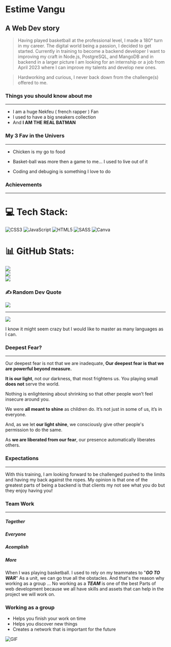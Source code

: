 # Estime Vangu
## A Web Dev story



 

> Having played basketball at the professional level, I made a 180° turn in my career. 
>The digital world being a passion, I decided to get started. 
>Currently in training to become a backend developer 
>I want to improving my craft in Node.js, PostgreSQL, and MangoDB and in backend in a larger picture 
>I am looking for an internship or a job from April 2023 where I can improve my talents and develop new ones.

>Hardworking and curious, I never back down from the challenge(s) offered to me.


### Things you should know about me
---

- I am a huge Nekfeu ( french rapper ) Fan
- I used to have a big sneakers collection  
- And **I AM THE REAL BATMAN**

### My 3 Fav in the Univers
---

- Chicken is my go to food

- Basket-ball was more then a game to me... I used to live out of it

- Coding and debuging is something I love to do 



### Achievements  
---


# 💻 Tech Stack:
![CSS3](https://img.shields.io/badge/css3-%231572B6.svg?style=for-the-badge&logo=css3&logoColor=white) ![JavaScript](https://img.shields.io/badge/javascript-%23323330.svg?style=for-the-badge&logo=javascript&logoColor=%23F7DF1E) ![HTML5](https://img.shields.io/badge/html5-%23E34F26.svg?style=for-the-badge&logo=html5&logoColor=white) ![SASS](https://img.shields.io/badge/SASS-hotpink.svg?style=for-the-badge&logo=SASS&logoColor=white) ![Canva](https://img.shields.io/badge/Canva-%2300C4CC.svg?style=for-the-badge&logo=Canva&logoColor=white)
# 📊 GitHub Stats:
![](https://github-readme-stats.vercel.app/api?username=estime10&theme=dark&hide_border=false&include_all_commits=false&count_private=false)<br/>
![](https://github-readme-streak-stats.herokuapp.com/?user=estime10&theme=dark&hide_border=false)<br/>
![](https://github-readme-stats.vercel.app/api/top-langs/?username=estime10&theme=dark&hide_border=false&include_all_commits=false&count_private=false&layout=compact)

### ✍️ Random Dev Quote
![](https://quotes-github-readme.vercel.app/api?type=horizontal&theme=radical)

---
[![](https://visitcount.itsvg.in/api?id=estime10&icon=0&color=0)](https://visitcount.itsvg.in)


I know it might seem crazy but I would like to master as many languages as I can.


### Deepest Fear?
---
Our deepest fear is not that we are inadequate,
**Our deepest fear is that we are powerful beyond measure.**

**It is our light**, not our darkness, that most frightens us.
You playing small **does not** serve the world.

Nothing is enlightening about shrinking
so that other people won’t feel insecure around you.

We were **all meant to shine** as children do.
It’s not just in some of us, it’s in everyone.

And, as we let **our light shine**, we consciously give
other people's permission to do the same.

As **we are liberated from our fear**,
our presence automatically liberates others.


### Expectations   
---
With this training, I am looking forward to be challenged pushed to the limits and having my back against the ropes. 
My opinion is that one of the greatest parts of being a backend is that clients my not see what you do but they enjoy 
having you!




### Team Work
---

##### Together
##### Everyone
##### Acomplish
##### More  


When I was playing basketball. I used to rely on my teammates to "***GO TO WAR***"
As a unit, we can go true all the obstacles.
And that's the reason why working as a group ... No working as a ***TEAM*** is one of the best
Parts of web development because we all have skills and assets that can help in the project we will work on.

### Working as a group
- Helps you finish your work on time 
- Helps you discover new things 
- Creates a network that is important for the future

![GIF](https://media.giphy.com/media/dWZbSWJfaKYWuuAbvU/giphy.gif)
